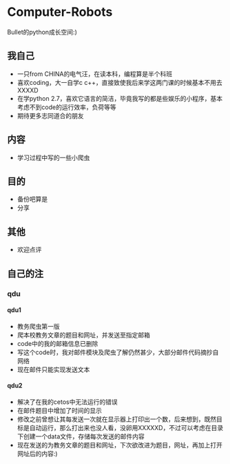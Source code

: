 # Computer-Robots
Bullet的python成长空间:)

## 我自己
- 一只from CHINA的电气汪，在读本科，编程算是半个科班
- 喜欢coding，大一自学c c++，直接致使我后来学这两门课的时候基本不用去XXXXD
- 在学python 2.7，喜欢它语言的简洁，毕竟我写的都是些娱乐的小程序，基本考虑不到code的运行效率，负荷等等
- 期待更多志同道合的朋友

## 内容
- 学习过程中写的一些小爬虫

## 目的
- 备份吧算是
- 分享

## 其他
- 欢迎点评

## 自己的注

### qdu

#### qdu1
- 教务爬虫第一版
- 爬本校教务文章的题目和网址，并发送至指定邮箱
- code中的我的邮箱信息已删除
- 写这个code时，我对邮件模块及爬虫了解仍然甚少，大部分邮件代码摘抄自网络
- 现在邮件只能实现发送文本

#### qdu2
- 解决了在我的cetos中无法运行的错误
- 在邮件题目中增加了时间的显示
- 修改之前曾想让其每发送一次就在显示器上打印出一个数，后来想到，既然目标是自动运行，那么打出来也没人看，没卵用XXXXXD，不过可以考虑在目录下创建一个data文件，存储每次发送的邮件内容
- 现在发送的为教务文章的题目和网址，下次欲改进为题目，网址，再加上打开网址后的内容:)
